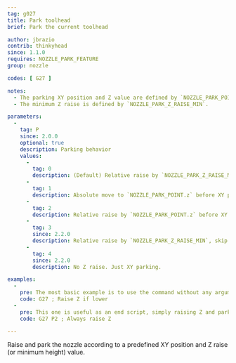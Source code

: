 ```yaml
---
tag: g027
title: Park toolhead
brief: Park the current toolhead

author: jbrazio
contrib: thinkyhead
since: 1.1.0
requires: NOZZLE_PARK_FEATURE
group: nozzle

codes: [ G27 ]

notes:
  - The parking XY position and Z value are defined by `NOZZLE_PARK_POINT`.
  - The minimum Z raise is defined by `NOZZLE_PARK_Z_RAISE_MIN`.

parameters:
  -
    tag: P
    since: 2.0.0
    optional: true
    description: Parking behavior
    values:
      -
        tag: 0
        description: (Default) Relative raise by `NOZZLE_PARK_Z_RAISE_MIN` before XY parking. In this case `NOZZLE_PARK_POINT.z` is used as the _minimum_ Z park position.
      -
        tag: 1
        description: Absolute move to `NOZZLE_PARK_POINT.z` before XY parking. _This may move the nozzle down, so use with caution!_
      -
        tag: 2
        description: Relative raise by `NOZZLE_PARK_POINT.z` before XY parking.
      -
        tag: 3
        since: 2.2.0
        description: Relative raise by `NOZZLE_PARK_Z_RAISE_MIN`, skip XY parking.
      -
        tag: 4
        since: 2.2.0
        description: No Z raise. Just XY parking.

examples:
  -
    pre: The most basic example is to use the command without any arguments, which raises Z by the default distance and moves to the parking position.
    code: G27 ; Raise Z if lower
  -
    pre: This one is useful as an end script, simply raising Z and parking.
    code: G27 P2 ; Always raise Z

---
```


Raise and park the nozzle according to a predefined XY position and Z raise (or minimum height) value.
